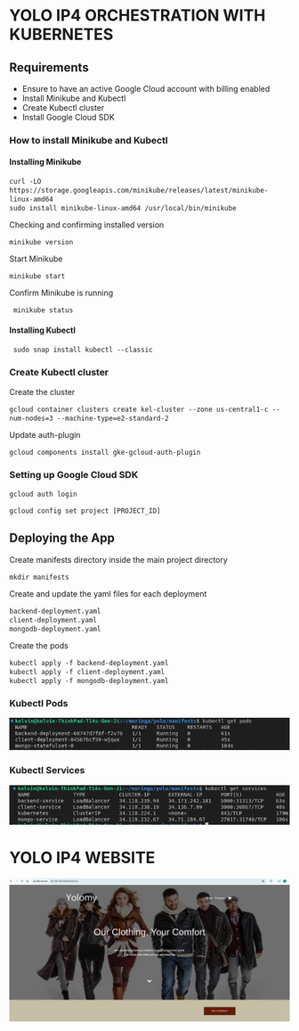 # YOLO IP4 ORCHESTRATION WITH KUBERNETES

## Requirements

+ Ensure to have an active Google Cloud account with billing enabled
+ Install Minikube and Kubectl
+ Create Kubectl cluster
+ Install Google Cloud SDK

### How to install Minikube and Kubectl

#### Installing Minikube
``` 
curl -LO https://storage.googleapis.com/minikube/releases/latest/minikube-linux-amd64
sudo install minikube-linux-amd64 /usr/local/bin/minikube 
 ```

 Checking and confirming installed version
```
minikube version
```

Start Minikube
``` 
minikube start
```

Confirm Minikube is running
```
 minikube status
 ```

#### Installing Kubectl
```
 sudo snap install kubectl --classic
 ```

### Create Kubectl cluster

Create the cluster
```
gcloud container clusters create kel-cluster --zone us-central1-c --num-nodes=3 --machine-type=e2-standard-2
```

Update auth-plugin
```
gcloud components install gke-gcloud-auth-plugin
```

 ### Setting up Google Cloud SDK
```
gcloud auth login
```

```
gcloud config set project [PROJECT_ID]
```


## Deploying the App

Create manifests directory inside the main project directory 
```
mkdir manifests
```

Create and update the yaml files for each deployment
```
backend-deployment.yaml
client-deployment.yaml
mongodb-deployment.yaml
```

Create the pods 
```
kubectl apply -f backend-deployment.yaml
kubectl apply -f client-deployment.yaml
kubectl apply -f mongodb-deployment.yaml
```



### Kubectl Pods
![image](/images/kubectl_pods.png)

### Kubectl Services
![image](/images/kubectl_services.png)

# YOLO IP4 WEBSITE
![image](/images/ip4_homepage.png)